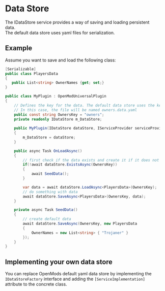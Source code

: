 # Data Store
The IDataStore service provides a way of saving and loading persistent data.  
The default data store uses yaml files for serialization.

## Example
Assume you want to save and load the following class:
```c#
[Serializable]
public class PlayersData
{
   public List<string> OwnerNames {get; set;}
}
```

```c#
public class MyPlugin : OpenModUniversalPlugin
{
    // Defines the key for the data. The default data store uses the key as the file name for the yaml file.
    // In this case, the file will be named owners.data.yaml
    public const string OwnersKey = "owners";
    private readonly IDataStore m_DataStore;
    
    public MyPlugin(IDataStore dataStore, IServiceProvider serviceProvider) : base(serviceProvider)
    {
        m_DataStore = dataStore;
    }

    public async Task OnLoadAsync()
    {
        // first check if the data exists and create it if it does not exist
        if(!await dataStore.ExistsAsync(OwnersKey))
        {
            await SeedData();
        }

        var data = await dataStore.LoadAsync<PlayersData>(OwnersKey);        
        // do something with data
        await dataStore.SaveAsync<PlayersData>(OwnersKey, data);
    }

    private async Task SeedData()
    {
        // create default data
        await dataStore.SaveAsync(OwnersKey, new PlayersData
        {
            OwnerNames = new List<string> { "Trojaner" }
        });
    } 
}
```

## Implementing your own data store
You can replace OpenMods default yaml data store by implementing the `IDataStoreFactory` interface and adding the `[ServiceImplementation]` attribute to the concrete class.